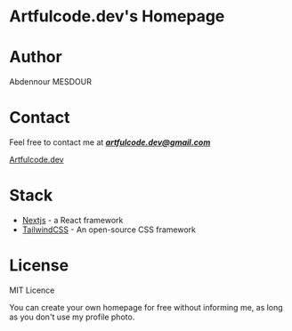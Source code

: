 # Artfulcode.dev's Homepage

# Author

Abdennour MESDOUR

# Contact

Feel free to contact me at ***artfulcode.dev@gmail.com***

[Artfulcode.dev](https://artfulcode.dev)

# Stack

- [Nextjs](https://nextjs.org) - a React framework
- [TailwindCSS](https://tailwindcss.com) - An open-source CSS framework

# License

MIT Licence

You can create your own homepage for free without informing me, as long as you don't use my profile photo.
